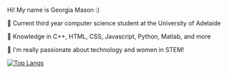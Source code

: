 Hi! My name is Georgia Mason :)

  📗 Current third year computer science student at the University of Adelaide

  🤍 Knowledge in C++, HTML, CSS, Javascript, Python, Matlab, and more

  💫 I'm really passionate about technology and women in STEM! 

[![Top Langs](https://github-readme-stats.vercel.app/api/top-langs/?username=georgiapoppy)](https://github.com/anuraghazra/github-readme-stats)
